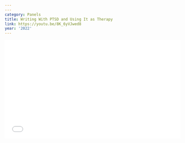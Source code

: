 ```yaml
---
---
category: Panels
title: Writing With PTSD and Using It as Therapy
link: https://youtu.be/8K_6yVJwed8
year: '2022'
---
```

<iframe width="560" height="315" src="{{ page.link }}" frameborder="0" allowfullscreen></iframe>
